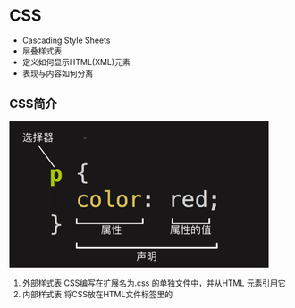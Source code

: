 # CSS

- Cascading Style Sheets
- 层叠样式表
- 定义如何显示HTML(XML)元素
- 表现与内容如何分离



## CSS简介

<img src="assets/image-20230926211300084.png" alt="image-20230926211300084" style="zoom: 67%;" />

1. 外部样式表
   CSS编写在扩展名为.css 的单独文件中，并从HTML<link> 元素引用它
2. 内部样式表
   将CSS放在HTML文件<head>标签里的<style>标签之中
3. 内联样式
   存在于HTML元素的style属性之中。其特点是每个CSS表只影响一个元素

## 选择器

选择器分类：

- 基础选择器
  - 标签选择器
  - 类选择器
  - id选择器
  - 通配符

- 复合选择器
  - 关系选择器
  - 子选择器
  - 并集选择器
  - 伪类选择器
  - 属性选择器
  - 伪元素选择器

<img src="assets/image-20230926212026962.png" alt="image-20230926212026962" style="zoom:80%;" />



### 基础选择器

#### id 和 class 选择器

如果你要在HTML元素中设置CSS样式，你需要在元素中设置"id" 和 "class"选择器。

##### id 选择器

id 选择器可以为标有特定 id 的 HTML 元素指定特定的样式。

HTML元素以id属性来设置id选择器,CSS 中 id 选择器以 "#" 来定义。

以下的样式规则应用于元素属性 id="para1":



##### class 选择器

class 选择器用于描述一组元素的样式，class 选择器有别于id选择器，class可以在多个元素中使用。

class 选择器在 HTML 中以 class 属性表示, 在 CSS 中，类选择器以一个点 **.** 号显示：

在以下的例子中，所有拥有 center 类的 HTML 元素均为居中。

```css
.center {text-align:center;}
```



#### 通配选择器*

选择所有的元素



### 关系选择器

#### 邻近兄弟选择器

介于两个选择器之间，当第二个元素紧跟在第一个元素之后，并且两个元素都是属于同一个父元素的子元素，则第二个元素将被选中

语法：

former_element + target_element { style properties } 

#### 兄弟元素选择器

兄弟选择符，位置无须紧邻，只须同层级

语法：

former_element ~ target_element { style properties }

#### 直接子元素选择器

匹配作为第一个元素的直接后代的第二元素

语法：

former_element > target_element { style properties }

#### 后代元素选择器

- 通常用单个空格字符表示
- 如果第二个选择器元素具有第一个选择器匹配的祖先元素，他们将被选择



#### 组选择器

并集选择器、并集组合器

- 语法
  - `element, element, element{ style properties }`



#### 属性选择器

![image-20230927092103616](assets/image-20230927092103616.png)



### 伪类和伪元素

定义：

1. 为了格式化`文档树（DOM）`以外的信息
2. 伪类和伪元素是用来修饰**不在**文档树中的部分



伪类：

- 当已有元素处于某个**状态时**，为其添加对应的样式，这个状态时根据用户行为而动态变化的

伪元素

- 不在文档树中的元素，为其添加样式

基本语法：
`Selector : pseudo-class{ property: value; }`

`Selector :: pseudo-elements{ property: value; }`

![image-20230927100149900](assets/image-20230927100149900.png)

![image-20230927100154315](assets/image-20230927100154315.png)



## CSS特性

层叠样式表

1. 层叠
   - 多个CSS规则应用于同一个元素
   - 样式冲突，**就近原则**
   - 样式不冲突，样式层叠加
2. 优先级
   - !Important>行内样式>ID 选择器>类选择器>标签>通配符>继承>浏览器默认属性
3. 继承
   - css属性继承当前元素的父辈元素上设置的值



## 盒模型

- 在 CSS 中，所有的元素都被一个个的“盒子（box）”包围着
- 块级盒子（Block box） 和 内联盒子（Inline box）
- 块级（block）盒子行为:
  - 盒子会在内联的方向上扩展并占据父容器在该方向上的所有可用空间，在绝大数情况下意味着盒子会和父容器一样宽
  - 每个盒子都会换行
  - width 和 height 属性可以发挥作用
  - 内边距（padding）, 外边距（margin） 和 边框（border） 会将其他元素从当前盒子周围“推开”
- 内联盒子（Inline box）行为
  - 盒子不会产生换行
  - width 和 height 属性将不起作用。
  - 垂直方向的内边距、外边距以及边框会被应用但是不会把其他处于 inline 状态的盒子推开。
  - 水平方向的内边距、外边距以及边框会被应用且会把其他处于 inline 状态的盒子推开。
- 通过对盒子display 属性的设置，比如 inline 或者 block ，来控制盒子的外部显示类型



盒的每个部分：

- Content box: 这个区域是用来显示内容，大小可以通过设置 width 和 height.
- Padding box: 包围在内容区域外部的空白区域； 大小通过 padding 相关属性设置。
- Border box: 边框盒包裹内容和内边距。大小通过 border 相关属性设置。
- Margin box: 这是最外面的区域，是盒子和其他元素之间的空白区域。大小通过 margin 相关属性设置。

![image-20230927101320142](assets/image-20230927101320142.png)



### 外边距

可以设置为负值，但是会和别的元素重叠

有两个外边距相接的元素，这些外边距将合并为一个外边距

即最大的单个外边距的大小

```html
.box{
	margin-top: 40px;
	margin-right: 40px;
	margin-left: 40px;
	margin-bottom: 40px;
}
```



### 边框

- 边距和填充框之间绘制的
- 为边框设置样式时，有大量的属性可以使用
  - 有四个边框，每个边框都有样式、宽度和颜色，我们可能需要对它们进行操作

<center> <figure> <img src="assets/image-20230927101813504.png" alt="image-20230927101813504" style="zoom:80%;" /> <img src="assets/image-20230927101821553.png" alt="image-20230927101821553" style="zoom:80%;" /> </figure></center>

### 内边距

- 内边距位于边框和内容区域之间
- 不能有负数量的内边距，所以值必须是0或正的值

![image-20230927102359492](assets/image-20230927102359492.png)

### 溢出

- overflow属性
  - overflow: hidden
  - overflow: scroll
  - overflow-y: scroll



## 背景与边框

`background-color`设置颜色

`background-image`属性设置背景图

`background-repeat`属性用于控制图像的平铺行为。可用的值是

- no-repeat — 不重复。
- repeat-x —水平重复。
- repeat-y —垂直重复。
- repeat — 在两个方向重复。

`background-position`属性：设置背景图的位置



## CSS布局

### 浮动

- 使元素脱离文档流`脱标`，按照指定方向发生移动，遇到父级边界或者相邻的浮动元素停了下来，提升层级半层
- float：left， right，none，inherit
- 浮动盒子不再保留原来的空间
- 浮动盒子按一行显示，且上边沿对齐，具备行内块特性
- 浮动盒子只会影响当前元素之后的标准流，不会影响之前的标准流

#### 标准文档流

文档流指的是元素排版布局过程中，元素会**默认**自动从左往后，从上往下的流式排列方式。

即不对页面进行任何布局控制时，浏览器默认的HTML布局方式，这种布局方式从左往右，从上往下，有点像流水的效果，我们称为`流式布局`。

#### 脱标

```html
<!DOCTYPE html>
<html lang="en">
<head>
	<meta charset="UTF-8">
	<title>脱标</title>
	<style type="text/css">
		.box1{
			width: 200px;
			height: 200px;
			background-color: red;
			float: left;
			color: #fff;
		}
		.box2{
			width: 400px;
			height: 400px;
			background-color: green;
			color: #fff;

		}
	</style>
</head>
<body>
	<div class="box1">左青龙</div>
	<div class="box2">右白虎</div>
</body>
</html>
```

<img src="https://p9-juejin.byteimg.com/tos-cn-i-k3u1fbpfcp/5900f59a3d80405994b583b7c898a940~tplv-k3u1fbpfcp-zoom-in-crop-mark:1512:0:0:0.awebp" alt="img" style="zoom: 33%;" />

在标准文档流下，`左青龙`和`右白虎`两个盒子是上下排版，如果对`左青龙`设置了浮动，那么盒子会脱离了标准文档流，它就不会按照默认的流式排版布局，可以认为这个`左青龙`盒子浮起来了，不受标准文档流排版布局的约束。那么此时浏览器认为`右白虎`盒子是标准文档流下的第一个盒子。所以`右白虎`就渲染到了页面中的第一个位置上。

#### 浮动的破坏性

浮动前后效果对比：

<img src="https://p1-juejin.byteimg.com/tos-cn-i-k3u1fbpfcp/27ea11a354144fe8901f71cf26efe9d3~tplv-k3u1fbpfcp-zoom-in-crop-mark:1512:0:0:0.awebp" alt="img" style="zoom: 33%;" />

由此可见，浮动之后，蓝色的盒子因为脱离了标准文档流，它撑不起父盒子的高度，导致父盒子`高度塌陷`。如果网页中出现了这种问题，会导致我们整个网页的布局紊乱。我们一定要去**解决这种父盒子高度塌陷**的问题。



#### 清除浮动的方式

- 父盒子设置固定高度

  - 固定盒子高度区域，但是不灵活

- 内墙法

  - 在浮动元素的后面加一个空的块级元素(通常是div),并且该元素设置`clear:both；`属性。
  - 结构冗余，一般不用，只是为了引出下一个方法

- 伪元素清除法

  ```css
  .clearfix:after{
      content:'.';
      display: block;
      clear: both;
      overflow: hidden;
      height: 0;
  }
  ```

  - `content:'.';`表示给`.clearfix`元素内部最后添加一个内容，该内容为行内元素。
  - `display:block;`设置该元素为块级元素，符合内墙法的需求。
  - `clear:both；`清除浮动的方法。必须要写
  - `overflow:hidden;height:0;`如果用`display:none;`,那么就不能满足该元素是块级元素了。`overflow:hidden;`表示隐藏元素，与`display:none;`不同的是，前者隐藏元素，该元素占位置，而后者不占位置。

- overflow:hidden

| 属性值  | 描述                                             |
| ------- | ------------------------------------------------ |
| visible | 默认值。内容不会被修剪，会呈现在元素框之外       |
| hidden  | 内容会被修剪，并且其余内容不可见                 |
| scroll  | 内容会被修剪，浏览器会显示滚动条以便查看其余内容 |
| auto    | 由浏览器定夺，如果内容被修剪，就会显示滚动条     |
| inherit | 规定从父元素继承overflow属性的值                 |



### 定位

- 静态定位(static)
  - 将元素放入它在文档布局流中的正常位置
- 相对定位(relative)
  - 在正常的文档流中
  - 如果没有定位偏移量，对元素本身没有任何影响
  - 它原本所占的空间仍保留
  - top, bottom, left, 和 right 来精确指定要将定位元素移动到的位置
- 绝对定位(absolute)
  - 完全脱离文档流
  - 如果有定位父级相对于定位父级发生偏移，没有定位父级相对于整个文档发生偏移
